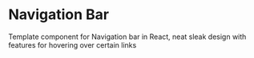 # Navigation Bar

Template component for Navigation bar in React, neat sleak design with features for hovering over certain links
